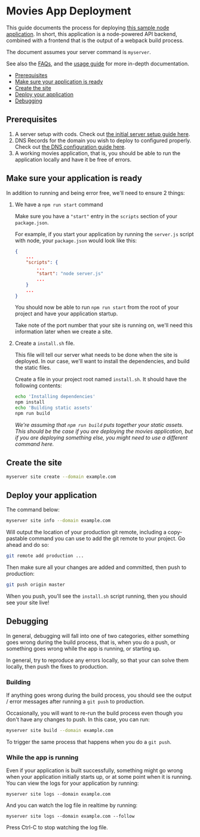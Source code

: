 # Movies App Deployment

This guide documents the process for deploying [this sample node
application](https://github.com/gocodeup/movies-application). In short, this
application is a node-powered API backend, combined with a frontend that is the
output of a webpack build process.

The document assumes your server command is `myserver`.

See also the [FAQs](faq.md), and the [usage guide](usage.md) for more in-depth
documentation.

* [Prerequisites](#prerequisites)
* [Make sure your application is ready](#make-sure-your-application-is-ready)
* [Create the site](#create-the-site)
* [Deploy your application](#deploy-your-application)
* [Debugging](#debugging)

## Prerequisites

1. A server setup with cods. Check out [the initial server setup guide
   here](initial-server-setup.md).
1. DNS Records for the domain you wish to deploy to configured properly. Check
   out [the DNS configuration guide here](dns-configuration.md).
1. A working movies application, that is, you should be able to run the
   application locally and have it be free of errors.

## Make sure your application is ready

In addition to running and being error free, we'll need to ensure 2 things:

1. We have a `npm run start` command

    Make sure you have a `"start"` entry in the `scripts` section of your
    `package.json`.

    For example, if you start your application by running the `server.js` script
    with node, your `package.json` would look like this:

    ```json
    {
        ...
        "scripts": {
            ...
            "start": "node server.js"
            ...
        }
        ...
    }
    ```

    You should now be able to run `npm run start` from the root of your project
    and have your application startup.

    Take note of the port number that your site is running on, we'll need this
    information later when we create a site.

1. Create a `install.sh` file.

    This file will tell our server what needs to be done when the site is
    deployed. In our case, we'll want to install the dependencies, and build the
    static files.

    Create a file in your project root named `install.sh`. It should have the
    following contents:

    ```sh
    echo 'Installing dependencies'
    npm install
    echo 'Building static assets'
    npm run build
    ```

    *We're assuming that `npm run build` puts together your static assets. This
    should be the case if you are deploying the movies application, but if you
    are deploying something else, you might need to use a different command
    here.*

## Create the site

```sh
myserver site create --domain example.com
```

## Deploy your application

The command below:

```sh
myserver site info --domain example.com
```

Will output the location of your production git remote, including a
copy-pastable command you can use to add the git remote to your project. Go
ahead and do so:

```sh
git remote add production ...
```

Then make sure all your changes are added and committed, then push to
production:

```sh
git push origin master
```

When you push, you'll see the `install.sh` script running, then you should see
your site live!

## Debugging

In general, debugging will fall into one of two categories, either something
goes wrong during the build process, that is, when you do a push, or something
goes wrong while the app is running, or starting up.

In general, try to reproduce any errors locally, so that your can solve them
locally, then push the fixes to production.

### Building

If anything goes wrong during the build process, you should see the output /
error messages after running a `git push` to production.

Occasionally, you will want to re-run the build process even though you don't
have any changes to push. In this case, you can run:

```bash
myserver site build --domain example.com
```

To trigger the same process that happens when you do a `git push`.

### While the app is running

Even if your application is built successfully, something might go wrong when
your application initially starts up, or at some point when it is running. You
can view the logs for your application by running:

```
myserver site logs --domain example.com
```

And you can watch the log file in realtime by running:

```
myserver site logs --domain example.com --follow
```

Press Ctrl-C to stop watching the log file.
